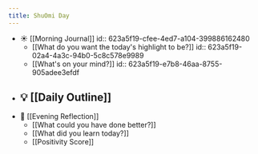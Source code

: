 ```yaml
---
title: ShuOmi Day
---
```

- ☀️ [[Morning Journal]]
  id:: 623a5f19-cfee-4ed7-a104-399886162480
	- [[What do you want the today's highlight to be?]]
	  id:: 623a5f19-02a4-4a3c-94b0-5c8c578e9989
	- [[What's on your mind?]]
	  id:: 623a5f19-e7b8-46aa-8755-905adee3efdf
- 💡 [[Daily Outline]]
	-
- 🌙 [[Evening Reflection]]
	- [[What could you have done better?]]
	- [[What did you learn today?]]
	- [[Positivity Score]]